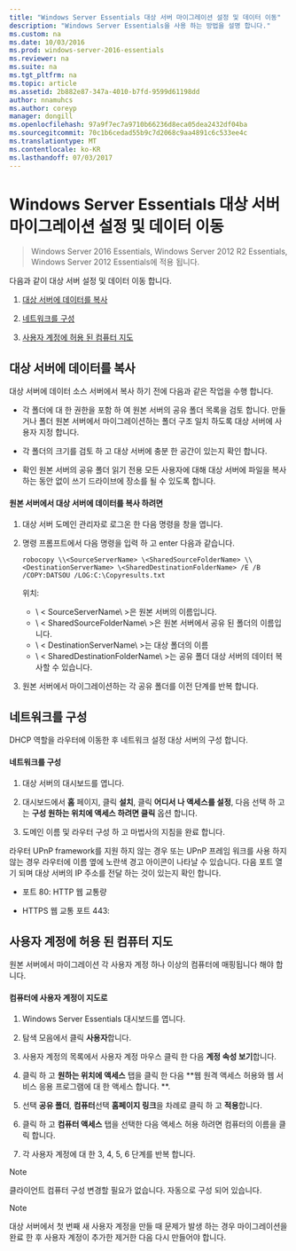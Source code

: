 ```yaml
---
title: "Windows Server Essentials 대상 서버 마이그레이션 설정 및 데이터 이동"
description: "Windows Server Essentials을 사용 하는 방법을 설명 합니다."
ms.custom: na
ms.date: 10/03/2016
ms.prod: windows-server-2016-essentials
ms.reviewer: na
ms.suite: na
ms.tgt_pltfrm: na
ms.topic: article
ms.assetid: 2b882e87-347a-4010-b7fd-9599d61198dd
author: nnamuhcs
ms.author: coreyp
manager: dongill
ms.openlocfilehash: 97a9f7ec7a9710b66236d8eca05dea2432df04ba
ms.sourcegitcommit: 70c1b6cedad55b9c7d2068c9aa4891c6c533ee4c
ms.translationtype: MT
ms.contentlocale: ko-KR
ms.lasthandoff: 07/03/2017
---
```

# <a name="move-settings-and-data-to-the-destination-server-for-windows-server-essentials-migration"></a>Windows Server Essentials 대상 서버 마이그레이션 설정 및 데이터 이동

>Windows Server 2016 Essentials, Windows Server 2012 R2 Essentials, Windows Server 2012 Essentials에 적용 됩니다.

다음과 같이 대상 서버 설정 및 데이터 이동 합니다.  
  

1.  [대상 서버에 데이터를 복사](Move-Windows-SBS-2008-settings-and-data-to-the-Destination-Server-for-Windows-Server-Essentials-migration.md#BKMK_CopyData)  
  
2.  [네트워크를 구성](Move-Windows-SBS-2008-settings-and-data-to-the-Destination-Server-for-Windows-Server-Essentials-migration.md#BKMK_Network)  
  
3.  [사용자 계정에 허용 된 컴퓨터 지도](Move-Windows-SBS-2008-settings-and-data-to-the-Destination-Server-for-Windows-Server-Essentials-migration.md#BKMK_MapPermittedComputers)  
 
##  <a name="BKMK_CopyData"></a>대상 서버에 데이터를 복사  
 대상 서버에 데이터 소스 서버에서 복사 하기 전에 다음과 같은 작업을 수행 합니다.  
  
-   각 폴더에 대 한 권한을 포함 하 여 원본 서버의 공유 폴더 목록을 검토 합니다. 만들거나 폴더 원본 서버에서 마이그레이션하는 폴더 구조 일치 하도록 대상 서버에 사용자 지정 합니다.  
  
-   각 폴더의 크기를 검토 하 고 대상 서버에 충분 한 공간이 있는지 확인 합니다.  
  
-   확인 원본 서버의 공유 폴더 읽기 전용 모든 사용자에 대해 대상 서버에 파일을 복사 하는 동안 없이 쓰기 드라이브에 장소를 될 수 있도록 합니다.  
  
#### <a name="to-copy-data-from-the-source-server-to-the-destination-server"></a>원본 서버에서 대상 서버에 데이터를 복사 하려면  
  
1.  대상 서버 도메인 관리자로 로그온 한 다음 명령을 창을 엽니다.  
  
2.  명령 프롬프트에서 다음 명령을 입력 하 고 enter 다음과 같습니다.  
  
    `robocopy \\<SourceServerName> \<SharedSourceFolderName> \\<DestinationServerName> \<SharedDestinationFolderName> /E /B /COPY:DATSOU /LOG:C:\Copyresults.txt`  
  
     위치:
     - \ < SourceServerName\ >은 원본 서버의 이름입니다.
     - \ < SharedSourceFolderName\ >은 원본 서버에서 공유 된 폴더의 이름입니다.
     - \ < DestinationServerName\ >는 대상 폴더의 이름
     - \ < SharedDestinationFolderName\ >는 공유 폴더 대상 서버의 데이터 복사할 수 있습니다.  
  
3.  원본 서버에서 마이그레이션하는 각 공유 폴더를 이전 단계를 반복 합니다.  
  
##  <a name="BKMK_Network"></a>네트워크를 구성  
 DHCP 역할을 라우터에 이동한 후 네트워크 설정 대상 서버의 구성 합니다.  
  
#### <a name="to-configure-the-network"></a>네트워크를 구성  
  
1.  대상 서버의 대시보드를 엽니다.  
  
2.  대시보드에서 **홈** 페이지, 클릭 **설치**, 클릭 **어디서 나 액세스를 설정**, 다음 선택 하 고는 **구성 원하는 위치에 액세스 하려면 클릭** 옵션 합니다.  
  
3.  도메인 이름 및 라우터 구성 하 고 마법사의 지침을 완료 합니다.  
  
 라우터 UPnP framework를 지원 하지 않는 경우 또는 UPnP 프레임 워크를 사용 하지 않는 경우 라우터에 이름 옆에 노란색 경고 아이콘이 나타날 수 있습니다. 다음 포트 열기 되며 대상 서버의 IP 주소를 전달 하는 것이 있는지 확인 합니다.  
  
-   포트 80: HTTP 웹 교통량  
  
-   HTTPS 웹 교통 포트 443:  
  
##  <a name="BKMK_MapPermittedComputers"></a>사용자 계정에 허용 된 컴퓨터 지도  
 원본 서버에서 마이그레이션 각 사용자 계정 하나 이상의 컴퓨터에 매핑됩니다 해야 합니다.  
  
#### <a name="to-map-user-accounts-to-computers"></a>컴퓨터에 사용자 계정이 지도로  
  
1.  Windows Server Essentials 대시보드를 엽니다.  
  
2.  탐색 모음에서 클릭 **사용자**합니다.  
  
3.  사용자 계정의 목록에서 사용자 계정 마우스 클릭 한 다음 **계정 속성 보기**합니다.  
  
4.  클릭 하 고 **원하는 위치에 액세스** 탭을 클릭 한 다음 **웹 원격 액세스 허용와 웹 서비스 응용 프로그램에 대 한 액세스 합니다. **.  
  
5.  선택 **공유 폴더**, **컴퓨터**선택 **홈페이지 링크**을 차례로 클릭 하 고 **적용**합니다.  
  
6.  클릭 하 고 **컴퓨터 액세스** 탭을 선택한 다음 액세스 허용 하려면 컴퓨터의 이름을 클릭 합니다.  
  
7.  각 사용자 계정에 대 한 3, 4, 5, 6 단계를 반복 합니다.  
  
> [!NOTE]
>  클라이언트 컴퓨터 구성 변경할 필요가 없습니다. 자동으로 구성 되어 있습니다.  
  
> [!NOTE]
>  대상 서버에서 첫 번째 새 사용자 계정을 만들 때 문제가 발생 하는 경우 마이그레이션을 완료 한 후 사용자 계정이 추가한 제거한 다음 다시 만들어야 합니다.
